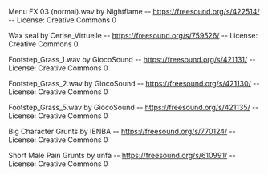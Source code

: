 Menu FX 03 (normal).wav by Nightflame -- https://freesound.org/s/422514/ -- License: Creative Commons 0

Wax seal by Cerise_Virtuelle -- https://freesound.org/s/759526/ -- License: Creative Commons 0


Footstep_Grass_1.wav by GiocoSound -- https://freesound.org/s/421131/ -- License: Creative Commons 0

Footstep_Grass_2.wav by GiocoSound -- https://freesound.org/s/421130/ -- License: Creative Commons 0

Footstep_Grass_5.wav by GiocoSound -- https://freesound.org/s/421135/ -- License: Creative Commons 0

Big Character Grunts by IENBA -- https://freesound.org/s/770124/ -- License: Creative Commons 0

Short Male Pain Grunts by unfa -- https://freesound.org/s/610991/ -- License: Creative Commons 0